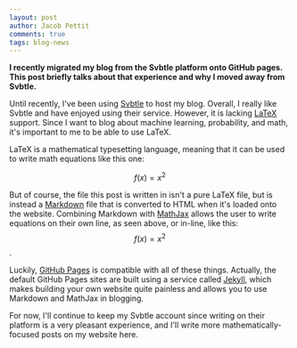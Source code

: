 ```yaml
---
layout: post
author: Jacob Pettit
comments: true
tags: blog-news
---
```


**I recently migrated my blog from the Svbtle platform onto GitHub pages. This post briefly talks about that experience and why I moved away from Svbtle.**

Until recently, I've been using [Svbtle](https://svbtle.com) to host my blog. Overall, I really like Svbtle and have enjoyed using their service. However, it is lacking [LaTeX](https://www.latex-project.org/) support. Since I want to blog about machine learning, probability, and math, it's important to me to be able to use LaTeX.

LaTeX is a mathematical typesetting language, meaning that it can be used to write math equations like this one:

$$f(x) = x^2$$

But of course, the file this post is written in isn't a pure LaTeX file, but is instead a [Markdown](https://daringfireball.net/projects/markdown/) file that is converted to HTML when it's loaded onto the website. Combining Markdown with [MathJax](https://www.mathjax.org/) allows the user to write equations on their own line, as seen above, or in-line, like this: $$f(x) = x^2$$.

Luckily, [GitHub Pages](https://pages.github.com/) is compatible with all of these things. Actually, the default GitHub Pages sites are built using a service called [Jekyll](https://jekyllrb.com/), which makes building your own website quite painless and allows you to use Markdown and MathJax in blogging.

For now, I'll continue to keep my Svbtle account since writing on their platform is a very pleasant experience, and I'll write more mathematically-focused posts on my website here.
